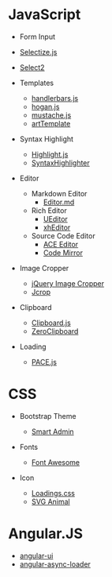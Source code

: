 # JavaScript

* Form Input
 * [Selectize.js](https://github.com/selectize/selectize.js)
 * [Select2](https://github.com/select2/select2)

* Templates
  * [handlerbars.js](https://github.com/wycats/handlebars.js)
  * [hogan.js](https://github.com/twitter/hogan.js)
  * [mustache.js](https://github.com/janl/mustache.js)
  * [artTemplate](https://github.com/aui/artTemplate)

* Syntax Highlight
  * [Highlight.js](https://github.com/isagalaev/highlight.js)
  * [SyntaxHighlighter](https://github.com/syntaxhighlighter/syntaxhighlighter)

* Editor
  * Markdown Editor
    * [Editor.md](https://github.com/pandao/editor.md)
  * Rich Editor
    * [UEditor](https://github.com/fex-team/ueditor)
    * [xhEditor](https://github.com/yaniswang/xheditor)
  * Source Code Editor
    * [ACE Editor](https://github.com/ajaxorg/ace)
    * [Code Mirror](https://github.com/codemirror/CodeMirror)

* Image Cropper
  * [jQuery Image Cropper](https://github.com/fengyuanchen/cropperjs)
  * [Jcrop](https://github.com/tapmodo/Jcrop)

* Clipboard
  * [Clipboard.js](https://github.com/zenorocha/clipboard.js)
  * [ZeroClipboard](https://github.com/zeroclipboard/zeroclipboard)
 
* Loading
  * [PACE.js](https://github.com/HubSpot/PACE)

# CSS

* Bootstrap Theme
  * [Smart Admin](https://wrapbootstrap.com/theme/smartadmin-responsive-webapp-WB0573SK0)

* Fonts
  * [Font Awesome](http://fontawesome.io/)

* Icon
  * [Loadings.css](https://connoratherton.com/loaders) 
  * [SVG Animal](https://thenounproject.com/grrrauf/collection/origami-animals/)

# Angular.JS

* [angular-ui](http://angular-ui.github.io/)
* [angular-async-loader](https://github.com/subchen/angular-async-loader)
